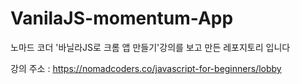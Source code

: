 # VanilaJS-momentum-App
노마드 코더 '바닐라JS로 크롬 앱 만들기'강의를 보고 만든 레포지토리 입니다

강의 주소 : https://nomadcoders.co/javascript-for-beginners/lobby
